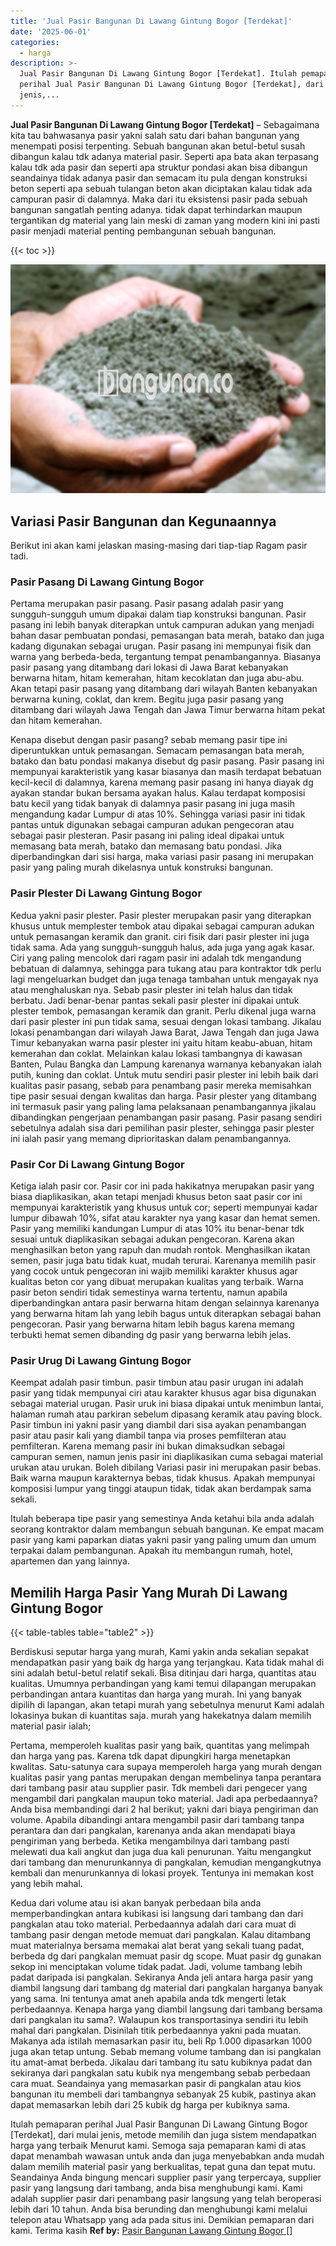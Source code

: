 ```yaml
---
title: 'Jual Pasir Bangunan Di Lawang Gintung Bogor [Terdekat]'
date: '2025-06-01'
categories:
  - harga
description: >-
  Jual Pasir Bangunan Di Lawang Gintung Bogor [Terdekat]. Itulah pemaparan
  perihal Jual Pasir Bangunan Di Lawang Gintung Bogor [Terdekat], dari mulai
  jenis,...
---
```


**Jual Pasir Bangunan Di Lawang Gintung Bogor \[Terdekat\]** – Sebagaimana kita tau bahwasanya pasir yakni salah satu dari bahan bangunan yang menempati posisi terpenting. Sebuah bangunan akan betul-betul susah dibangun kalau tdk adanya material pasir. Seperti apa bata akan terpasang kalau tdk ada pasir dan seperti apa struktur pondasi akan bisa dibangun seandainya tidak adanya pasir dan semacam itu pula dengan konstruksi beton seperti apa sebuah tulangan beton akan diciptakan kalau tidak ada campuran pasir di dalamnya. Maka dari itu eksistensi pasir pada sebuah bangunan sangatlah penting adanya. tidak dapat terhindarkan maupun tergantikan dg material yang lain meski di zaman yang modern kini ini pasti pasir menjadi material penting pembangunan sebuah bangunan.

{{< toc >}}

![Jual Pasir Bangunan Di Lawang Gintung Bogor [Terdekat]](/images/jual-pasir-bangunan-49.png)

## Variasi Pasir Bangunan dan Kegunaannya

Berikut ini akan kami jelaskan masing-masing dari tiap-tiap Ragam pasir tadi.

### Pasir Pasang Di Lawang Gintung Bogor

Pertama merupakan pasir pasang. Pasir pasang adalah pasir yang sungguh-sungguh umum dipakai dalam tiap konstruksi bangunan. Pasir pasang ini lebih banyak diterapkan untuk campuran adukan yang menjadi bahan dasar pembuatan pondasi, pemasangan bata merah, batako dan juga kadang digunakan sebagai urugan. Pasir pasang ini mempunyai fisik dan warna yang berbeda-beda, tergantung tempat penambangannya. Biasanya pasir pasang yang ditambang dari lokasi di Jawa Barat kebanyakan berwarna hitam, hitam kemerahan, hitam kecoklatan dan juga abu-abu. Akan tetapi pasir pasang yang ditambang dari wilayah Banten kebanyakan berwarna kuning, coklat, dan krem. Begitu juga pasir pasang yang ditambang dari wilayah Jawa Tengah dan Jawa Timur berwarna hitam pekat dan hitam kemerahan.

Kenapa disebut dengan pasir pasang? sebab memang pasir tipe ini diperuntukkan untuk pemasangan. Semacam pemasangan bata merah, batako dan batu pondasi makanya disebut dg pasir pasang. Pasir pasang ini mempunyai karakteristik yang kasar biasanya dan masih terdapat bebatuan kecil-kecil di dalamnya, karena memang pasir pasang ini hanya diayak dg ayakan standar bukan bersama ayakan halus. Kalau terdapat komposisi batu kecil yang tidak banyak di dalamnya pasir pasang ini juga masih mengandung kadar Lumpur di atas 10%. Sehingga variasi pasir ini tidak pantas untuk digunakan sebagai campuran adukan pengecoran atau sebagai pasir plesteran. Pasir pasang ini paling ideal dipakai untuk memasang bata merah, batako dan memasang batu pondasi. Jika diperbandingkan dari sisi harga, maka variasi pasir pasang ini merupakan pasir yang paling murah dikelasnya untuk konstruksi bangunan.

### Pasir Plester Di Lawang Gintung Bogor

Kedua yakni pasir plester. Pasir plester merupakan pasir yang diterapkan khusus untuk memplester tembok atau dipakai sebagai campuran adukan untuk pemasangan keramik dan granit. ciri fisik dari pasir plester ini juga tidak sama. Ada yang sungguh-sungguh halus, ada juga yang agak kasar. Ciri yang paling mencolok dari ragam pasir ini adalah tdk mengandung bebatuan di dalamnya, sehingga para tukang atau para kontraktor tdk perlu lagi mengeluarkan budget dan juga tenaga tambahan untuk mengayak nya atau menghaluskan nya. Sebab pasir plester ini telah halus dan tidak berbatu. Jadi benar-benar pantas sekali pasir plester ini dipakai untuk plester tembok, pemasangan keramik dan granit. Perlu dikenal juga warna dari pasir plester ini pun tidak sama, sesuai dengan lokasi tambang. Jikalau lokasi penambangan dari wilayah Jawa Barat, Jawa Tengah dan juga Jawa Timur kebanyakan warna pasir plester ini yaitu hitam keabu-abuan, hitam kemerahan dan coklat. Melainkan kalau lokasi tambangnya di kawasan Banten, Pulau Bangka dan Lampung karenanya warnanya kebanyakan ialah putih, kuning dan coklat. Untuk mutu sendiri pasir plester ini lebih baik dari kualitas pasir pasang, sebab para penambang pasir mereka memisahkan tipe pasir sesuai dengan kwalitas dan harga. Pasir plester yang ditambang ini termasuk pasir yang paling lama pelaksanaan penambangannya jikalau dibandingkan pengerjaan penambangan pasir pasang. Pasir pasang sendiri sebetulnya adalah sisa dari pemilihan pasir plester, sehingga pasir plester ini ialah pasir yang memang diprioritaskan dalam penambangannya.

### Pasir Cor Di Lawang Gintung Bogor

Ketiga ialah pasir cor. Pasir cor ini pada hakikatnya merupakan pasir yang biasa diaplikasikan, akan tetapi menjadi khusus beton saat pasir cor ini mempunyai karakteristik yang khusus untuk cor; seperti mempunyai kadar lumpur dibawah 10%, sifat atau karakter nya yang kasar dan hemat semen. Pasir yang memiliki kandungan Lumpur di atas 10% itu benar-benar tdk sesuai untuk diaplikasikan sebagai adukan pengecoran. Karena akan menghasilkan beton yang rapuh dan mudah rontok. Menghasilkan ikatan semen, pasir juga batu tidak kuat, mudah terurai. Karenanya memilih pasir yang cocok untuk pengecoran ini wajib memiliki karakter khusus agar kualitas beton cor yang dibuat merupakan kualitas yang terbaik. Warna pasir beton sendiri tidak semestinya warna tertentu, namun apabila diperbandingkan antara pasir berwarna hitam dengan selainnya karenanya yang berwarna hitam lah yang lebih bagus untuk diterapkan sebagai bahan pengecoran. Pasir yang berwarna hitam lebih bagus karena memang terbukti hemat semen dibanding dg pasir yang berwarna lebih jelas.

### Pasir Urug Di Lawang Gintung Bogor

Keempat adalah pasir timbun. pasir timbun atau pasir urugan ini adalah pasir yang tidak mempunyai ciri atau karakter khusus agar bisa digunakan sebagai material urugan. Pasir uruk ini biasa dipakai untuk menimbun lantai, halaman rumah atau parkiran sebelum dipasang keramik atau paving block. Pasir timbun ini yakni pasir yang diambil dari sisa ayakan penambangan pasir atau pasir kali yang diambil tanpa via proses pemfilteran atau pemfilteran. Karena memang pasir ini bukan dimaksudkan sebagai campuran semen, namun jenis pasir ini diaplikasikan cuma sebagai material urukan atau urukan. Boleh dibilang Variasi pasir ini merupakan pasir bebas. Baik warna maupun karakternya bebas, tidak khusus. Apakah mempunyai komposisi lumpur yang tinggi ataupun tidak, tidak akan berdampak sama sekali.

Itulah beberapa tipe pasir yang semestinya Anda ketahui bila anda adalah seorang kontraktor dalam membangun sebuah bangunan. Ke empat macam pasir yang kami paparkan diatas yakni pasir yang paling umum dan umum terpakai dalam pembangunan. Apakah itu membangun rumah, hotel, apartemen dan yang lainnya.

## Memilih Harga Pasir Yang Murah Di Lawang Gintung Bogor

{{< table-tables table="table2" >}}

Berdiskusi seputar harga yang murah, Kami yakin anda sekalian sepakat mendapatkan pasir yang baik dg harga yang terjangkau. Kata tidak mahal di sini adalah betul-betul relatif sekali. Bisa ditinjau dari harga, quantitas atau kualitas. Umumnya perbandingan yang kami temui dilapangan merupakan perbandingan antara kuantitas dan harga yang murah. Ini yang banyak dipilih di lapangan, akan tetapi murah yang sebetulnya menurut Kami adalah lokasinya bukan di kuantitas saja. murah yang hakekatnya dalam memilih material pasir ialah;

Pertama, memperoleh kualitas pasir yang baik, quantitas yang melimpah dan harga yang pas. Karena tdk dapat dipungkiri harga menetapkan kwalitas. Satu-satunya cara supaya memperoleh harga yang murah dengan kualitas pasir yang pantas merupakan dengan membelinya tanpa perantara dari tambang pasir atau supplier pasir. Tdk membeli dari pengecer yang mengambil dari pangkalan maupun toko material. Jadi apa perbedaannya? Anda bisa membandingi dari 2 hal berikut; yakni dari biaya pengiriman dan volume. Apabila dibandingi antara mengambil pasir dari tambang tanpa perantara dan dari pangkalan, karenanya anda akan mendapati biaya pengiriman yang berbeda. Ketika mengambilnya dari tambang pasti melewati dua kali angkut dan juga dua kali penurunan. Yaitu mengangkut dari tambang dan menurunkannya di pangkalan, kemudian mengangkutnya kembali dan menurunkannya di lokasi proyek. Tentunya ini memakan kost yang lebih mahal.

Kedua dari volume atau isi akan banyak perbedaan bila anda memperbandingkan antara kubikasi isi langsung dari tambang dan dari pangkalan atau toko material. Perbedaannya adalah dari cara muat di tambang pasir dengan metode memuat dari pangkalan. Kalau ditambang muat materialnya bersama memakai alat berat yang sekali tuang padat, berbeda dg dari pangkalan memuat pasir dg scope. Muat pasir dg gunakan sekop ini menciptakan volume tidak padat. Jadi, volume tambang lebih padat daripada isi pangkalan. Sekiranya Anda jeli antara harga pasir yang diambil langsung dari tambang dg material dari pangkalan harganya banyak yang sama. Ini tentunya amat aneh apabila anda tdk mengerti letak perbedaannya. Kenapa harga yang diambil langsung dari tambang bersama dari pangkalan itu sama?. Walaupun kos transportasinya sendiri itu lebih mahal dari pangkalan. Disinilah titik perbedaannya yakni pada muatan. Makanya ada istilah memasarkan pasir itu, beli Rp 1.000 dipasarkan 1000 juga akan tetap untung. Sebab memang volume tambang dan isi pangkalan itu amat-amat berbeda. Jikalau dari tambang itu satu kubiknya padat dan sekiranya dari pangkalan satu kubik nya mengembang sebab perbedaan cara muat. Seandainya yang memasarkan pasir di pangkalan atau kios bangunan itu membeli dari tambangnya sebanyak 25 kubik, pastinya akan dapat memasarkan lebih dari 25 kubik dg harga per kubiknya sama.

Itulah pemaparan perihal Jual Pasir Bangunan Di Lawang Gintung Bogor \[Terdekat\], dari mulai jenis, metode memilih dan juga sistem mendapatkan harga yang terbaik Menurut kami. Semoga saja pemaparan kami di atas dapat menambah wawasan untuk anda dan juga menyebabkan anda mudah dalam memilih material pasir yang berkualitas, tepat guna dan tepat mutu. Seandainya Anda bingung mencari supplier pasir yang terpercaya, supplier pasir yang langsung dari tambang, anda bisa menghubungi kami. Kami adalah supplier pasir dari penambang pasir langsung yang telah beroperasi lebih dari 10 tahun. Anda bisa berunding dan menghubungi kami melalui telepon atau Whatsapp yang ada pada situs ini. Demikian pemaparan dari kami. Terima kasih
**Ref by:** [Pasir Bangunan Lawang Gintung Bogor []](https://id.wikipedia.org/wiki/Pasir)
